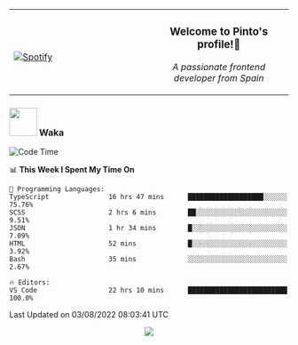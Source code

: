 <table width="100%" align="center"> 
  <tr>
  <td width="50%">
      
&nbsp; <br> [![Spotify](https://novatorem-zeta-rust.vercel.app/api/spotify)](https://open.spotify.com/user/novatorem-zeta-rust)

  </td>
  <td width="50%">
    <h3 align="center">Welcome to Pinto's profile!👋</h3>
    <p align="center"><em>A passionate frontend developer from Spain</em></p>
  </td>
  </table>

### <img src="https://media.giphy.com/media/VgCDAzcKvsR6OM0uWg/giphy.gif" width="50"> Waka

  <!--START_SECTION:waka-->
![Code Time](http://img.shields.io/badge/Code%20Time-733%20hrs%2032%20mins-blue)

📊 **This Week I Spent My Time On** 

```text
💬 Programming Languages: 
TypeScript               16 hrs 47 mins      ███████████████████░░░░░░   75.76% 
SCSS                     2 hrs 6 mins        ██░░░░░░░░░░░░░░░░░░░░░░░   9.51% 
JSON                     1 hr 34 mins        █░░░░░░░░░░░░░░░░░░░░░░░░   7.09% 
HTML                     52 mins             █░░░░░░░░░░░░░░░░░░░░░░░░   3.92% 
Bash                     35 mins             ░░░░░░░░░░░░░░░░░░░░░░░░░   2.67%

🔥 Editors: 
VS Code                  22 hrs 10 mins      █████████████████████████   100.0%

```


 Last Updated on 03/08/2022 08:03:41 UTC
<!--END_SECTION:waka-->

<div align="center">
<img src="https://github-readme-stats-gilt-tau.vercel.app/api/top-langs/?username=pinto-hub&layout=compact&theme=dracula" />
</div>
